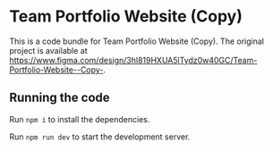 
  # Team Portfolio Website (Copy)

  This is a code bundle for Team Portfolio Website (Copy). The original project is available at https://www.figma.com/design/3hl819HXUA5lTydz0w40GC/Team-Portfolio-Website--Copy-.

  ## Running the code

  Run `npm i` to install the dependencies.

  Run `npm run dev` to start the development server.
  
